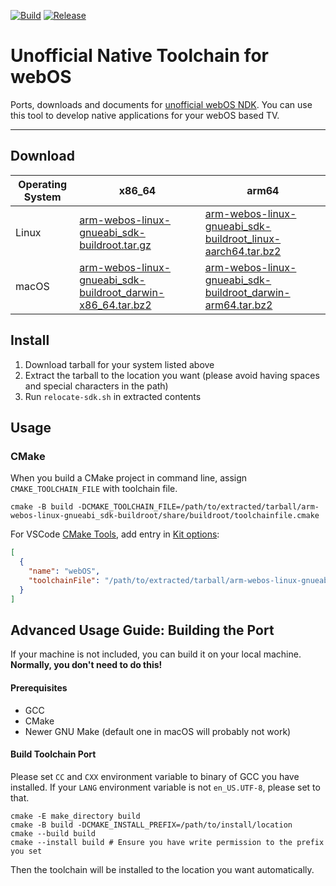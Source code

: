 [![Build](https://github.com/webosbrew/native-toolchain/actions/workflows/build.yml/badge.svg)](https://github.com/webosbrew/native-toolchain/actions/workflows/build.yml)
[![Release](https://github.com/webosbrew/native-toolchain/actions/workflows/release.yml/badge.svg)](https://github.com/webosbrew/native-toolchain/actions/workflows/release.yml)
 
# Unofficial Native Toolchain for webOS

Ports, downloads and documents for [unofficial webOS NDK](https://github.com/openlgtv/buildroot-nc4).
You can use this tool to develop native applications for your webOS based TV.

---

## Download

| Operating System | x86_64                                                                                 | arm64                                                                                  |
|------------------|----------------------------------------------------------------------------------------|----------------------------------------------------------------------------------------|
| Linux            | [arm-webos-linux-gnueabi_sdk-buildroot.tar.gz][toolchain-linux-x86_64]                 | [arm-webos-linux-gnueabi_sdk-buildroot_linux-aarch64.tar.bz2][toolchain-linux-aarch64] |
| macOS            | [arm-webos-linux-gnueabi_sdk-buildroot_darwin-x86_64.tar.bz2][toolchain-darwin-x86_64] | [arm-webos-linux-gnueabi_sdk-buildroot_darwin-arm64.tar.bz2][toolchain-darwin-arm64]   |

## Install

1. Download tarball for your system listed above
2. Extract the tarball to the location you want (please avoid having spaces and special characters in the path)
3. Run `relocate-sdk.sh` in extracted contents

## Usage

### CMake

When you build a CMake project in command line, assign `CMAKE_TOOLCHAIN_FILE` with toolchain file.

```shell
cmake -B build -DCMAKE_TOOLCHAIN_FILE=/path/to/extracted/tarball/arm-webos-linux-gnueabi_sdk-buildroot/share/buildroot/toolchainfile.cmake
```

For VSCode [CMake Tools](https://github.com/microsoft/vscode-cmake-tools/), add entry in
[Kit options](https://github.com/microsoft/vscode-cmake-tools/blob/main/docs/kits.md#kit-options):

```json
[
  {
    "name": "webOS",
    "toolchainFile": "/path/to/extracted/tarball/arm-webos-linux-gnueabi_sdk-buildroot/share/buildroot/toolchainfile.cmake"
  }
]
```

## Advanced Usage Guide: Building the Port

If your machine is not included, you can build it on your local machine. **Normally, you don't need to do this!**

#### Prerequisites

* GCC
* CMake
* Newer GNU Make (default one in macOS will probably not work)

#### Build Toolchain Port

Please set `CC` and `CXX` environment variable to binary of GCC you have installed.
If your `LANG` environment variable is not `en_US.UTF-8`, please set to that.

```shell
cmake -E make_directory build
cmake -B build -DCMAKE_INSTALL_PREFIX=/path/to/install/location
cmake --build build 
cmake --install build # Ensure you have write permission to the prefix you set
```

Then the toolchain will be installed to the location you want automatically.

[toolchain-linux-x86_64]: https://github.com/openlgtv/buildroot-nc4/releases/latest/download/arm-webos-linux-gnueabi_sdk-buildroot.tar.gz

[toolchain-linux-aarch64]: https://github.com/webosbrew/native-toolchain/releases/latest/download/arm-webos-linux-gnueabi_sdk-buildroot_linux-aarch64.tar.bz2

[toolchain-darwin-x86_64]: https://github.com/webosbrew/native-toolchain/releases/latest/download/arm-webos-linux-gnueabi_sdk-buildroot_darwin-x86_64.tar.bz2

[toolchain-darwin-arm64]: https://github.com/webosbrew/native-toolchain/releases/latest/download/arm-webos-linux-gnueabi_sdk-buildroot_darwin-arm64.tar.bz2
